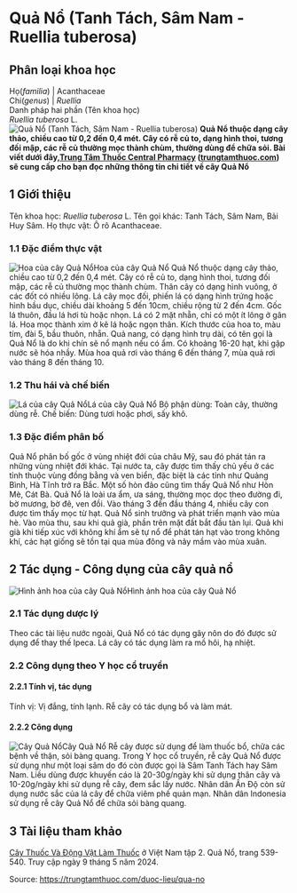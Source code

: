 # Quả Nổ (Tanh Tách, Sâm Nam - Ruellia tuberosa)

Phân loại khoa học  
---  
Họ(_familia_) | Acanthaceae  
Chi(_genus_) | _Ruellia_  
Danh pháp hai phần (Tên khoa học)  
_Ruellia tuberosa_ L.  
![Quả Nổ \(Tanh Tách, Sâm Nam - Ruellia tuberosa\)](https://trungtamthuoc.com/images/others/cay-qua-no-4003.jpg)
**Quả Nổ thuộc dạng cây thảo, chiều cao từ 0,2 đến 0,4 mét. Cây có rễ củ to, dạng hình thoi, tương đối mập, các rễ củ thường mọc thành chùm, thường dùng để chữa sỏi. Bài viết dưới đây,[Trung Tâm Thuốc Central Pharmacy](https://trungtamthuoc.com/ "Trung Tâm Thuốc Central Pharmacy") ([trungtamthuoc.com](https://trungtamthuoc.com/ "trungtamthuoc.com")) sẽ cung cấp cho bạn đọc những thông tin chi tiết về cây Quả Nổ**
##  1 Giới thiệu
Tên khoa học: _Ruellia tuberosa_ L.
Tên gọi khác: Tanh Tách, Sâm Nam, Bải Huy Sâm.
Họ thực vật: Ô rô Acanthaceae.
### 1.1 Đặc điểm thực vật
![Hoa của cây Quả Nổ](https://trungtamthuoc.com/images/item/cay-qua-no-0.jpg)Hoa của cây Quả Nổ
Quả Nổ thuộc dạng cây thảo, chiều cao từ 0,2 đến 0,4 mét. Cây có rễ củ to, dạng hình thoi, tương đối mập, các rễ củ thường mọc thành chùm.
Thân cây có dạng hình vuông, ở các đốt có nhiều lông.
Lá cây mọc đối, phiến lá có dạng hình trứng hoặc hình bầu dục, chiều dài khoảng 5 đến 10cm, chiều rộng từ 2 đến 4cm. Gốc lá thuôn, đầu lá hơi tù hoặc nhọn. Lá có 2 mặt nhẵn, chỉ có một ít lông ở gân lá.
Hoa mọc thành xim ở kẽ lá hoặc ngọn thân. Kích thước của hoa to, màu tím, đài 5, bầu thuôn, nhẵn.
Quả nang, có dạng hình trụ dài, có tên gọi là Quả Nổ là do khi chín sẽ nổ mạnh nếu có ẩm.
Có khoảng 16-20 hạt, khi gặp nước sẽ hóa nhầy.
Mùa hoa quả rơi vào tháng 6 đến tháng 7, mùa quả rơi vào tháng 8 đến tháng 10.
### 1.2 Thu hái và chế biến
![Lá của cây Quả Nổ](https://trungtamthuoc.com/images/item/cay-qua-no-1.jpg)Lá của cây Quả Nổ
Bộ phận dùng: Toàn cây, thường dùng rễ.
Chế biến: Dùng tươi hoặc phơi, sấy khô.
### 1.3 Đặc điểm phân bố
Quả Nổ phân bố gốc ở vùng nhiệt đới của châu Mỹ, sau đó phát tán ra những vùng nhiệt đới khác.
Tại nước ta, cây được tìm thấy chủ yếu ở các tỉnh thuộc vùng đồng bằng và ven biển, đặc biệt là các tỉnh như Quảng Bình, Hà Tĩnh trở ra Bắc. Một số hòn đảo cũng tìm thấy Quả Nổ như Hòn Mè, Cát Bà.
Quả Nổ là loài ưa ẩm, ưa sáng, thường mọc dọc theo đường đi, bờ mương, bờ đê, ven đồi.
Vào tháng 3 đến đầu tháng 4, nhiều cây con được tìm thấy mọc từ hạt.
Quả Nổ sinh trưởng và phát triển mạnh vào mùa hè. Vào mùa thu, sau khi quả già, phần trên mặt đất bắt đầu tàn lụi.
Quả khi già khi tiếp xúc với không khí ẩm sẽ tự nổ để phát tán hạt vào trong không khí, các hạt giống sẽ tồn tại qua mùa đông và nảy mầm vào mùa xuân.
##  2 Tác dụng - Công dụng của cây quả nổ
![Hình ảnh hoa của cây Quả Nổ](https://trungtamthuoc.com/images/item/cay-qua-no-2.jpg)Hình ảnh hoa của cây Quả Nổ
### 2.1 Tác dụng dược lý
Theo các tài liệu nước ngoài, Quả Nổ có tác dụng gây nôn do đó được sử dụng để thay thế Ipeca.
Lá cây có tác dụng làm ra mồ hôi, hạ nhiệt.
### 2.2 Công dụng theo Y học cổ truyền
#### 2.2.1 Tính vị, tác dụng
Tính vị: Vị đắng, tính lạnh.
Rễ cây có tác dụng bổ và làm mát.
#### 2.2.2 Công dụng
![Cây Quả Nổ](https://trungtamthuoc.com/images/item/cay-qua-no-3.jpg)Cây Quả Nổ
Rễ cây được sử dụng để làm thuốc bổ, chữa các bệnh về thận, sỏi bàng quang.
Trong Y học cổ truyền, rễ cây Quả Nổ được sử dụng như một loại sâm do đó còn được gọi là Sâm Tanh Tách hay Sâm Nam.
Liều dùng được khuyến cáo là 20-30g/ngày khi sử dụng thân cây và 10-20g/ngày khi sử dụng rễ cây, đem sắc lấy nước.
Nhân dân Ấn Độ còn sử dụng nước sắc của lá cây để chữa viêm phế quản mạn.
Nhân dân Indonesia sử dụng rễ cây Quả Nổ để chữa sỏi bàng quang.
##  3 Tài liệu tham khảo
[Cây Thuốc Và Động Vật Làm Thuốc](https://trungtamthuoc.com/bai-viet/doc-online-va-tai-mien-phi-pdf-sach-cay-thuoc-va-dong-vat-lam-thuoc-o-viet-nam "Cây Thuốc Và Động Vật Làm Thuốc") ở Việt Nam tập 2. Quả Nổ, trang 539-540. Truy cập ngày 9 tháng 5 năm 2024.


Source: https://trungtamthuoc.com/duoc-lieu/qua-no